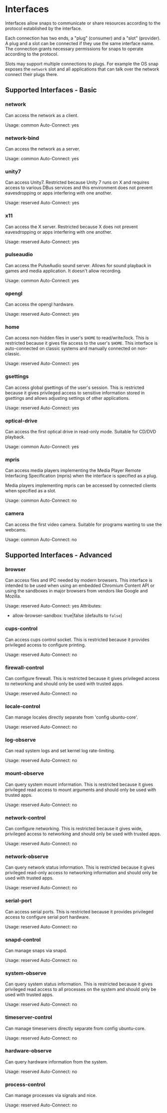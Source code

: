 # Interfaces

Interfaces allow snaps to communicate or share resources according to the
protocol established by the interface.

Each connection has two ends, a "plug" (consumer) and a "slot" (provider).  A
plug and a slot can be connected if they use the same interface name.  The
connection grants necessary permissions for snaps to operate according to the
protocol.

Slots may support multiple connections to plugs.  For example the OS snap
exposes the ``network`` slot and all applications that can talk over the
network connect their plugs there.

## Supported Interfaces - Basic

### network

Can access the network as a client.

Usage: common
Auto-Connect: yes

### network-bind

Can access the network as a server.

Usage: common
Auto-Connect: yes

### unity7

Can access Unity7. Restricted because Unity 7 runs on X and requires access to
various DBus services and this environment does not prevent eavesdropping or
apps interfering with one another.

Usage: reserved
Auto-Connect: yes

### x11

Can access the X server. Restricted because X does not prevent eavesdropping or
apps interfering with one another.

Usage: reserved
Auto-Connect: yes

### pulseaudio

Can access the PulseAudio sound server. Allows for sound playback in games and
media application. It doesn't allow recording.

Usage: common
Auto-Connect: yes

### opengl

Can access the opengl hardware.

Usage: reserved
Auto-Connect: yes

### home

Can access non-hidden files in user's `$HOME` to read/write/lock.
This is restricted because it gives file access to the user's
`$HOME`. This interface is auto-connected on classic systems and
manually connected on non-classic.

Usage: reserved
Auto-Connect: yes

### gsettings

Can access global gsettings of the user's session. This is restricted because
it gives privileged access to sensitive information stored in gsettings and
allows adjusting settings of other applications.

Usage: reserved
Auto-Connect: yes

### optical-drive

Can access the first optical drive in read-only mode. Suitable for CD/DVD playback.

Usage: common
Auto-Connect: yes

### mpris

Can access media players implementing the Media Player Remote Interfacing
Specification (mpris) when the interface is specified as a plug.

Media players implementing mpris can be accessed by connected clients when
specified as a slot.

Usage: common
Auto-Connect: no

### camera

Can access the first video camera. Suitable for programs wanting to use the
webcams.

Usage: common
Auto-Connect: no

## Supported Interfaces - Advanced

### browser

Can access files and IPC needed by modern browsers. This interface is
intended to be used when using an embedded Chromium Content API or using the
sandboxes in major browsers from vendors like Google and Mozilla.

Usage: reserved
Auto-Connect: yes
Attributes:
- allow-browser-sandbox: true|false (defaults to ``false``)

### cups-control

Can access cups control socket. This is restricted because it provides
privileged access to configure printing.

Usage: reserved
Auto-Connect: no

### firewall-control

Can configure firewall. This is restricted because it gives privileged access
to networking and should only be used with trusted apps.

Usage: reserved
Auto-Connect: no

### locale-control

Can manage locales directly separate from 'config ubuntu-core'.

Usage: reserved
Auto-Connect: no

### log-observe

Can read system logs and set kernel log rate-limiting.

Usage: reserved
Auto-Connect: no

### mount-observe

Can query system mount information. This is restricted because it gives
privileged read access to mount arguments and should only be used with trusted
apps.

Usage: reserved
Auto-Connect: no

### network-control

Can configure networking. This is restricted because it gives wide, privileged
access to networking and should only be used with trusted apps.

Usage: reserved
Auto-Connect: no

### network-observe

Can query network status information. This is restricted because it gives
privileged read-only access to networking information and should only be used
with trusted apps.

Usage: reserved
Auto-Connect: no

### serial-port

Can access serial ports. This is restricted because it provides privileged
access to configure serial port hardware.

Usage: reserved
Auto-Connect: no

### snapd-control

Can manage snaps via snapd.

Usage: reserved
Auto-Connect: no

### system-observe

Can query system status information. This is restricted because it gives
privileged read access to all processes on the system and should only be used
with trusted apps.

Usage: reserved
Auto-Connect: no

### timeserver-control

Can manage timeservers directly separate from config ubuntu-core.

Usage: reserved
Auto-Connect: no

### hardware-observe

Can query hardware information from the system.

Usage: reserved
Auto-Connect: no

### process-control

Can manage processes via signals and nice.

Usage: reserved
Auto-Connect: no
